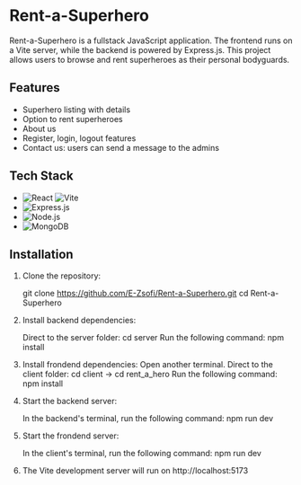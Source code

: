 # Rent-a-Superhero

Rent-a-Superhero is a fullstack JavaScript application. The frontend runs on a Vite server, while the backend is powered by Express.js. This project allows users to browse and rent superheroes as their personal bodyguards. 

## Features
- Superhero listing with details
- Option to rent superheroes
- About us
- Register, login, logout features
- Contact us: users can send a message to the admins


## Tech Stack

- ![React](https://img.shields.io/badge/React-20232A?style=for-the-badge&logo=react&logoColor=61DAFB) ![Vite](https://img.shields.io/badge/Vite-646CFF?style=for-the-badge&logo=vite&logoColor=white)
- ![Express.js](https://img.shields.io/badge/Express.js-404D59?style=for-the-badge)
- ![Node.js](https://img.shields.io/badge/Node.js-43853D?style=for-the-badge&logo=node.js&logoColor=white)
- ![MongoDB](https://img.shields.io/badge/MongoDB-4EA94B?style=for-the-badge&logo=mongodb&logoColor=white)


## Installation

1. Clone the repository:
   
   git clone https://github.com/E-Zsofi/Rent-a-Superhero.git
   cd Rent-a-Superhero
   
3. Install backend dependencies:
   
   Direct to the server folder: cd server
   Run the following command: npm install
   
5. Install frondend dependencies:
   Open another terminal.
   Direct to the client folder: cd client -> cd rent_a_hero
   Run the following command: npm install
   
7. Start the backend server:
   
   In the backend's terminal, run the following command: npm run dev
   
9. Start the frondend server:
    
   In the client's terminal, run the following command: npm run dev
   
11. The Vite development server will run on http://localhost:5173
